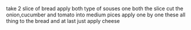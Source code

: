 take 2 slice of bread
apply both type of souses one both the slice
cut the onion,cucumber and tomato into medium pices
apply one by one these all thing to the bread 
and at last just apply cheese